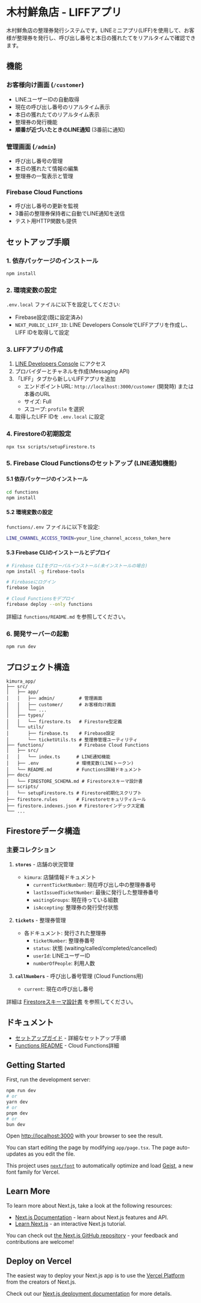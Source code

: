 # 木村鮮魚店 - LIFFアプリ

木村鮮魚店の整理券発行システムです。LINEミニアプリ(LIFF)を使用して、お客様が整理券を発行し、呼び出し番号と本日の獲れたてをリアルタイムで確認できます。

## 機能

### お客様向け画面 (`/customer`)
- LINEユーザーIDの自動取得
- 現在の呼び出し番号のリアルタイム表示
- 本日の獲れたてのリアルタイム表示
- 整理券の発行機能
- **順番が近づいたときのLINE通知** (3番前に通知)

### 管理画面 (`/admin`)
- 呼び出し番号の管理
- 本日の獲れたて情報の編集
- 整理券の一覧表示と管理

### Firebase Cloud Functions
- 呼び出し番号の更新を監視
- 3番前の整理券保持者に自動でLINE通知を送信
- テスト用HTTP関数も提供

## セットアップ手順

### 1. 依存パッケージのインストール

```bash
npm install
```

### 2. 環境変数の設定

`.env.local` ファイルに以下を設定してください:

- Firebase設定(既に設定済み)
- `NEXT_PUBLIC_LIFF_ID`: LINE Developers ConsoleでLIFFアプリを作成し、LIFF IDを取得して設定

### 3. LIFFアプリの作成

1. [LINE Developers Console](https://developers.line.biz/console/) にアクセス
2. プロバイダーとチャネルを作成(Messaging API)
3. 「LIFF」タブから新しいLIFFアプリを追加
   - エンドポイントURL: `http://localhost:3000/customer` (開発時) または本番のURL
   - サイズ: Full
   - スコープ: `profile` を選択
4. 取得したLIFF IDを `.env.local` に設定

### 4. Firestoreの初期設定

```bash
npx tsx scripts/setupFirestore.ts
```

### 5. Firebase Cloud Functionsのセットアップ (LINE通知機能)

#### 5.1 依存パッケージのインストール
```bash
cd functions
npm install
```

#### 5.2 環境変数の設定
`functions/.env` ファイルに以下を設定:
```bash
LINE_CHANNEL_ACCESS_TOKEN=your_line_channel_access_token_here
```

#### 5.3 Firebase CLIのインストールとデプロイ
```bash
# Firebase CLIをグローバルインストール(未インストールの場合)
npm install -g firebase-tools

# Firebaseにログイン
firebase login

# Cloud Functionsをデプロイ
firebase deploy --only functions
```

詳細は `functions/README.md` を参照してください。

### 6. 開発サーバーの起動

```bash
npm run dev
```

## プロジェクト構造

```
kimura_app/
├── src/
│   ├── app/
│   │   ├── admin/         # 管理画面
│   │   ├── customer/      # お客様向け画面
│   │   └── ...
│   ├── types/
│   │   └── firestore.ts   # Firestore型定義
│   └── utils/
│       ├── firebase.ts    # Firebase設定
│       └── ticketUtils.ts # 整理券管理ユーティリティ
├── functions/             # Firebase Cloud Functions
│   ├── src/
│   │   └── index.ts      # LINE通知機能
│   ├── .env              # 環境変数(LINEトークン)
│   └── README.md         # Functions詳細ドキュメント
├── docs/
│   └── FIRESTORE_SCHEMA.md # Firestoreスキーマ設計書
├── scripts/
│   └── setupFirestore.ts # Firestore初期化スクリプト
├── firestore.rules       # Firestoreセキュリティルール
├── firestore.indexes.json # Firestoreインデックス定義
└── ...
```

## Firestoreデータ構造

### 主要コレクション

1. **`stores`** - 店舗の状況管理
   - `kimura`: 店舗情報ドキュメント
     - `currentTicketNumber`: 現在呼び出し中の整理券番号
     - `lastIssuedTicketNumber`: 最後に発行した整理券番号
     - `waitingGroups`: 現在待っている組数
     - `isAccepting`: 整理券の発行受付状態

2. **`tickets`** - 整理券管理
   - 各ドキュメント: 発行された整理券
     - `ticketNumber`: 整理券番号
     - `status`: 状態 (waiting/called/completed/cancelled)
     - `userId`: LINEユーザーID
     - `numberOfPeople`: 利用人数

3. **`callNumbers`** - 呼び出し番号管理 (Cloud Functions用)
   - `current`: 現在の呼び出し番号

詳細は [Firestoreスキーマ設計書](./docs/FIRESTORE_SCHEMA.md) を参照してください。

## ドキュメント

- [セットアップガイド](./SETUP_GUIDE.md) - 詳細なセットアップ手順
- [Functions README](./functions/README.md) - Cloud Functions詳細

## Getting Started

First, run the development server:

```bash
npm run dev
# or
yarn dev
# or
pnpm dev
# or
bun dev
```

Open [http://localhost:3000](http://localhost:3000) with your browser to see the result.

You can start editing the page by modifying `app/page.tsx`. The page auto-updates as you edit the file.

This project uses [`next/font`](https://nextjs.org/docs/app/building-your-application/optimizing/fonts) to automatically optimize and load [Geist](https://vercel.com/font), a new font family for Vercel.

## Learn More

To learn more about Next.js, take a look at the following resources:

- [Next.js Documentation](https://nextjs.org/docs) - learn about Next.js features and API.
- [Learn Next.js](https://nextjs.org/learn) - an interactive Next.js tutorial.

You can check out [the Next.js GitHub repository](https://github.com/vercel/next.js) - your feedback and contributions are welcome!

## Deploy on Vercel

The easiest way to deploy your Next.js app is to use the [Vercel Platform](https://vercel.com/new?utm_medium=default-template&filter=next.js&utm_source=create-next-app&utm_campaign=create-next-app-readme) from the creators of Next.js.

Check out our [Next.js deployment documentation](https://nextjs.org/docs/app/building-your-application/deploying) for more details.
